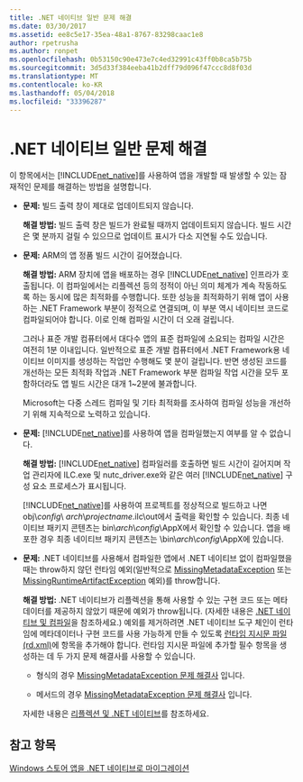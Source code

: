 ```yaml
---
title: .NET 네이티브 일반 문제 해결
ms.date: 03/30/2017
ms.assetid: ee8c5e17-35ea-48a1-8767-83298caac1e8
author: rpetrusha
ms.author: ronpet
ms.openlocfilehash: 0b53150c90e473e7c4ed32991c43ff0b8ca5b75b
ms.sourcegitcommit: 3d5d33f384eeba41b2dff79d096f47ccc8d8f03d
ms.translationtype: MT
ms.contentlocale: ko-KR
ms.lasthandoff: 05/04/2018
ms.locfileid: "33396287"
---
```

# <a name="net-native-general-troubleshooting"></a>.NET 네이티브 일반 문제 해결
이 항목에서는 [!INCLUDE[net_native](../../../includes/net-native-md.md)]를 사용하여 앱을 개발할 때 발생할 수 있는 잠재적인 문제를 해결하는 방법을 설명합니다.  
  
-   **문제:** 빌드 출력 창이 제대로 업데이트되지 않습니다.  
  
     **해결 방법:** 빌드 출력 창은 빌드가 완료될 때까지 업데이트되지 않습니다. 빌드 시간은 몇 분까지 걸릴 수 있으므로 업데이트 표시가 다소 지연될 수도 있습니다.  
  
-   **문제:** ARM의 앱 정품 빌드 시간이 길어졌습니다.  
  
     **해결 방법:** ARM 장치에 앱을 배포하는 경우 [!INCLUDE[net_native](../../../includes/net-native-md.md)] 인프라가 호출됩니다. 이 컴파일에서는 리플렉션 등의 정적이 아닌 의미 체계가 계속 작동하도록 하는 동시에 많은 최적화를 수행합니다. 또한 성능을 최적화하기 위해 앱이 사용하는 .NET Framework 부분이 정적으로 연결되며, 이 부분 역시 네이티브 코드로 컴파일되어야 합니다. 이로 인해 컴파일 시간이 더 오래 걸립니다.  
  
     그러나 표준 개발 컴퓨터에서 대다수 앱의 표준 컴파일에 소요되는 컴파일 시간은 여전히 1분 이내입니다.  일반적으로 표준 개발 컴퓨터에서 .NET Framework용 네이티브 이미지를 생성하는 작업만 수행해도 몇 분이 걸립니다.  반면 생성된 코드를 개선하는 모든 최적화 작업과 .NET Framework 부분 컴파일 작업 시간을 모두 포함하더라도 앱 빌드 시간은 대개 1~2분에 불과합니다.  
  
     Microsoft는 다중 스레드 컴파일 및 기타 최적화를 조사하여 컴파일 성능을 개선하기 위해 지속적으로 노력하고 있습니다.  
  
-   **문제:** [!INCLUDE[net_native](../../../includes/net-native-md.md)]를 사용하여 앱을 컴파일했는지 여부를 알 수 없습니다.  
  
     **해결 방법:** [!INCLUDE[net_native](../../../includes/net-native-md.md)] 컴파일러를 호출하면 빌드 시간이 길어지며 작업 관리자에 ILC.exe 및 nutc_driver.exe와 같은 여러 [!INCLUDE[net_native](../../../includes/net-native-md.md)] 구성 요소 프로세스가 표시됩니다.  
  
     [!INCLUDE[net_native](../../../includes/net-native-md.md)]를 사용하여 프로젝트를 정상적으로 빌드하고 나면 obj\\*config*\ *arch*\\*projectname*.ilc\out에서 출력을 확인할 수 있습니다.  최종 네이티브 패키지 콘텐츠는 bin\\*arch*\\*config*\AppX에서 확인할 수 있습니다. 앱을 배포한 경우 최종 네이티브 패키지 콘텐츠는 \bin\\*arch*\\*config*\AppX에 있습니다.  
  
-   **문제:** .NET 네이티브를 사용해서 컴파일한 앱에서 .NET 네이티브 없이 컴파일했을 때는 throw하지 않던 런타임 예외(일반적으로 [MissingMetadataException](../../../docs/framework/net-native/missingmetadataexception-class-net-native.md) 또는 [MissingRuntimeArtifactException](../../../docs/framework/net-native/missingruntimeartifactexception-class-net-native.md) 예외)를 throw합니다.  
  
     **해결 방법:** .NET 네이티브가 리플렉션을 통해 사용할 수 있는 구현 코드 또는 메타데이터를 제공하지 않았기 때문에 예외가 throw됩니다. (자세한 내용은 [.NET 네이티브 및 컴파일](../../../docs/framework/net-native/net-native-and-compilation.md)을 참조하세요.) 예외를 제거하려면 .NET 네이티브 도구 체인이 런타임에 메타데이터나 구현 코드를 사용 가능하게 만들 수 있도록 [런타임 지시문 파일(rd.xml)](../../../docs/framework/net-native/runtime-directives-rd-xml-configuration-file-reference.md)에 항목을 추가해야 합니다. 런타임 지시문 파일에 추가할 필수 항목을 생성하는 데 두 가지 문제 해결사를 사용할 수 있습니다.  
  
    -   형식의 경우 [MissingMetadataException 문제 해결사](http://dotnet.github.io/native/troubleshooter/type.html) 입니다.  
  
    -   메서드의 경우 [MissingMetadataException 문제 해결사](http://dotnet.github.io/native/troubleshooter/method.html) 입니다.  
  
     자세한 내용은 [리플렉션 및 .NET 네이티브](../../../docs/framework/net-native/reflection-and-net-native.md)를 참조하세요.  
  
## <a name="see-also"></a>참고 항목  
 [Windows 스토어 앱을 .NET 네이티브로 마이그레이션](../../../docs/framework/net-native/migrating-your-windows-store-app-to-net-native.md)
